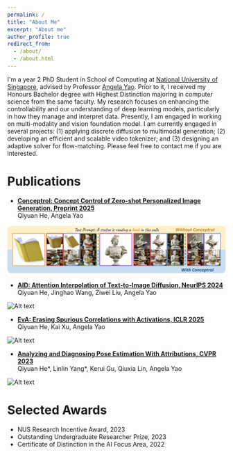 ```yaml
---
permalink: /
title: "About Me"
excerpt: "About me"
author_profile: true
redirect_from: 
  - /about/
  - /about.html
---
```


 I'm a year 2 PhD Student in School of Computing at [National University of Singapore](https://nus.edu.sg/), advised by Professor [Angela Yao](https://www.comp.nus.edu.sg/~ayao/). Prior to it, I received my Honours Bachelor degree with Highest Distinction majoring in computer science from the same faculty. My research focuses on enhancing the controllability and our understanding of deep learning models, particularly in how they manage and interpret data. Presently, I am engaged in working on multi-modality and vision foundation model. I am currently engaged in several projects: (1) applying discrete diffusion to multimodal generation; (2) developing an efficient and scalable video tokenizer; and (3) designing an adaptive solver for flow-matching. Please feel free to contact me if you are interested.

<!-- Apart from research, I'm also interested in cutting-edge technology startups and ventural captial. I founded company HuiJian Cloud working with [DingTalk](https://www.dingtalk.com/en) to serve small / medium-sized construction enterprises with digital transformation solution. Prior to it, I was a Fellow working on the sector of AI and Metaverse in [MiraclePlus (former YC China)](https://www.miracleplus.com/en/). -->

Publications
======
- [**Conceptrol: Concept Control of Zero-shot Personalized Image Generation, Preprint 2025**](https://arxiv.org/abs/2503.06568)  
  Qiyuan He, Angela Yao

![Alt text](images/publication/conceptrol.png)


- [**AID: Attention Interpolation of Text-to-Image Diffusion, NeurIPS 2024**](https://qy-h00.github.io/attention-interpolation-diffusion/)  
  Qiyuan He, Jinghao Wang, Ziwei Liu, Angela Yao

![Alt text](images/publication/paid.png)

- [**EvA: Erasing Spurious Correlations with Activations, ICLR 2025**](https://openreview.net/forum?id=zKvrOOBouT&referrer=%5Bthe%20profile%20of%20Qiyuan%20He%5D(%2Fprofile%3Fid%3D~Qiyuan_He2))  
  Qiyuan He, Kai Xu, Angela Yao

![Alt text](images/publication/eva.png)

- [**Analyzing and Diagnosing Pose Estimation With Attributions, CVPR 2023**](https://openaccess.thecvf.com/content/CVPR2023/papers/He_Analyzing_and_Diagnosing_Pose_Estimation_With_Attributions_CVPR_2023_paper.pdf)  
  Qiyuan He*, Linlin Yang*, Kerui Gu, Qiuxia Lin, Angela Yao

![Alt text](images/publication/poseig.png)

<!-- Experiences
======
- SmartNail  
Chief Executive Officer, July 2021 - Present
- National University of Singapore ([CVML@NUS](https://cvml.comp.nus.edu.sg/))  
Undergrad Research Assistant, July 2020 – April 2021
- [MiraclePlus]((https://www.miracleplus.com/en/)) (former [Y Combinator](https://www.ycombinator.com/) China)  
Fellow (AI and Metaverse), April 2020 - July 2020 -->

Selected Awards
======
- NUS Research Incentive Award, 2023
- Outstanding Undergraduate Researcher Prize, 2023
- Certificate of Distinction in the AI Focus Area, 2022
